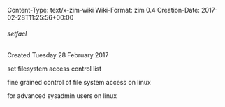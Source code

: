Content-Type: text/x-zim-wiki
Wiki-Format: zim 0.4
Creation-Date: 2017-02-28T11:25:56+00:00

###### setfacl ######
Created Tuesday 28 February 2017

set filesystem access control list

fine grained control of file system access on linux

for advanced sysadmin users on linux
